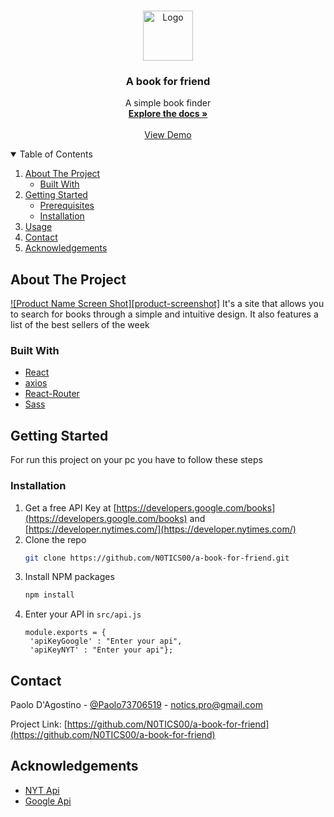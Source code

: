 <!-- PROJECT LOGO -->
<br />
<p align="center">
  <a href="https://github.com/othneildrew/Best-README-Template">
    <img src="src/img/book.ico" alt="Logo" width="80" height="80">
  </a>

  <h3 align="center">A book for friend</h3>

  <p align="center">
    A simple book finder
    <br />
    <a href="https://github.com/N0TICS00/a-book-for-friend"><strong>Explore the docs »</strong></a>
    <br />
    <br />
    <a href="https://a-book-for-friend.herokuapp.com/">View Demo</a>
  </p>
</p>



<!-- TABLE OF CONTENTS -->
<details open="open">
  <summary>Table of Contents</summary>
  <ol>
    <li>
      <a href="#about-the-project">About The Project</a>
      <ul>
        <li><a href="#built-with">Built With</a></li>
      </ul>
    </li>
    <li>
      <a href="#getting-started">Getting Started</a>
      <ul>
        <li><a href="#prerequisites">Prerequisites</a></li>
        <li><a href="#installation">Installation</a></li>
      </ul>
    </li>
    <li><a href="#usage">Usage</a></li>
    <li><a href="#contact">Contact</a></li>
    <li><a href="#acknowledgements">Acknowledgements</a></li>
  </ol>
</details>



<!-- ABOUT THE PROJECT -->
## About The Project

[![Product Name Screen Shot][product-screenshot]](https://example.com)
It's a site that allows you to search for books through a simple and intuitive design. It also features a list of the best sellers of the week
### Built With

* [React](https://reactjs.org/)
* [axios](https://axios-http.com/)
* [React-Router](https://reactrouter.com/)
* [Sass](https://sass-lang.com/)


<!-- GETTING STARTED -->
## Getting Started

For run this project on your pc you have to follow these steps

### Installation

1. Get a free API Key at [https://developers.google.com/books](https://developers.google.com/books) and [https://developer.nytimes.com/](https://developer.nytimes.com/)
2. Clone the repo
   ```sh
   git clone https://github.com/N0TICS00/a-book-for-friend.git
   ```
3. Install NPM packages
   ```sh
   npm install
   ```
4. Enter your API in `src/api.js`
   ```JS
   module.exports = {
    'apiKeyGoogle' : "Enter your api",
    'apiKeyNYT' : "Enter your api"};
   ```


<!-- CONTACT -->
## Contact

Paolo D'Agostino - [@Paolo73706519](https://twitter.com/Paolo73706519) - notics.pro@gmail.com

Project Link: [https://github.com/N0TICS00/a-book-for-friend](https://github.com/N0TICS00/a-book-for-friend)



<!-- ACKNOWLEDGEMENTS -->
## Acknowledgements
* [NYT Api](https://developer.nytimes.com/)
* [Google Api](https://developers.google.com/books)
